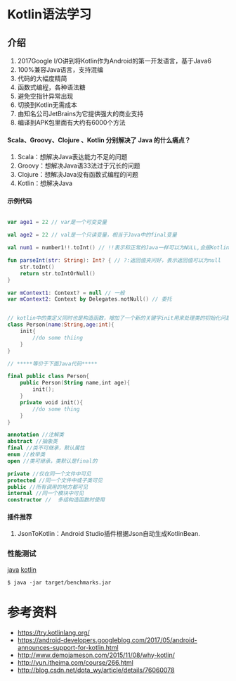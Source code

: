 # Kotlin语法学习

## 介绍

1. 2017Google I/O讲到将Kotlin作为Android的第一开发语言，基于Java6
1. 100%兼容Java语言，支持混编
2. 代码的大幅度精简
3. 函数式编程，各种语法糖
4. 避免空指针异常出现
5. 切换到Kotlin无需成本
6. 由知名公司JetBrains为它提供强大的商业支持
7. 编译到APK包里面有大约有6000个方法


#### Scala、Groovy、Clojure 、Kotlin 分别解决了 Java 的什么痛点？

1. Scala：想解决Java表达能力不足的问题
2. Groovy：想解决Java语33法过于冗长的问题
3. Clojure：想解决Java没有函数式编程的问题
4. Kotlin：想解决Java

#### 示例代码
```Kotlin

var age1 = 22 // var是一个可变变量

val age2 = 22 // val是一个只读变量，相当于Java中的final变量

val num1 = number1!!.toInt() // !!表示和正常的Java一样可以为NULL,会报KotlinNullPointerException

fun parseInt(str: String): Int? { // ?:返回值夹问好，表示返回值可以为null
    str.toInt()
    return str.toIntOrNull()
}

var mContext1: Context? = null // 一般
var mContext2: Context by Delegates.notNull() // 委托


// kotlin中的类定义同时也是构造函数，增加了一个新的关键字init用来处理类的初始化问题，init模块中的内容可以直接使用构造函数的参数。
class Person(name:String,age:int){
    init{
        //do some thiing
    }
}

// *****等价于下面Java代码*****

final public class Person{
    public Person(String name,int age){
        init();
    }
    private void init(){
        //do some thing
    }
}

annotation //注解类
abstract //抽象类
final //类不可继承，默认属性
enum //枚举类
open //类可继承，类默认是final的

private //仅在同一个文件中可见
protected //同一个文件中或子类可见
public //所有调用的地方都可见
internal //同一个模块中可见
constructor //  多组构造函数时使用
```

#### 插件推荐

1. JsonToKotlin：Android Studio插件根据Json自动生成KotlinBean.

### 性能测试
[java](https://github.com/openjdk/jmh)
[kotlin](https://github.com/Kotlin/kotlin-benchmarks)
```shell
$ java -jar target/benchmarks.jar
```



# 参考资料
  * https://try.kotlinlang.org/
  * https://android-developers.googleblog.com/2017/05/android-announces-support-for-kotlin.html
  * http://www.demojameson.com/2015/11/08/why-kotlin/
  * http://yun.itheima.com/course/266.html
  * http://blog.csdn.net/dota_wy/article/details/76060078
